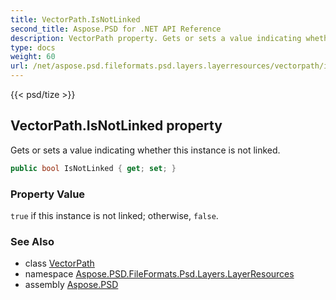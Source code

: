 ```yaml
---
title: VectorPath.IsNotLinked
second_title: Aspose.PSD for .NET API Reference
description: VectorPath property. Gets or sets a value indicating whether this instance is not linked
type: docs
weight: 60
url: /net/aspose.psd.fileformats.psd.layers.layerresources/vectorpath/isnotlinked/
---
```

{{< psd/tize >}}
## VectorPath.IsNotLinked property

Gets or sets a value indicating whether this instance is not linked.

```csharp
public bool IsNotLinked { get; set; }
```

### Property Value

`true` if this instance is not linked; otherwise, `false`.

### See Also

* class [VectorPath](../)
* namespace [Aspose.PSD.FileFormats.Psd.Layers.LayerResources](../../vectorpath/)
* assembly [Aspose.PSD](../../../)


